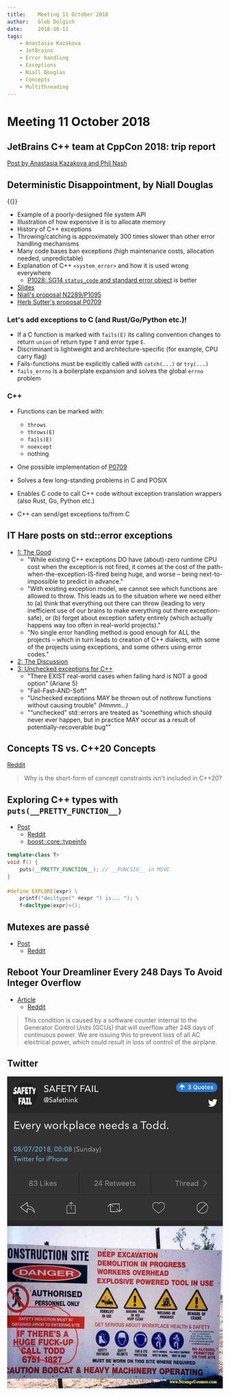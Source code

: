```yaml
---
title:    Meeting 11 October 2018
author:   Gleb Dolgich
date:     2018-10-11
tags:
    - Anastasia Kazakova
    - JetBrains
    - Error handling
    - Exceptions
    - Niall Douglas
    - Concepts
    - Multithreading
---
```


# Meeting 11 October 2018

## JetBrains C++ team at CppCon 2018: trip report

[Post by Anastasia Kazakova and Phil Nash](https://blog.jetbrains.com/clion/2018/10/jb-cpp-at-cppcon-2018/)

## Deterministic Disappointment, by Niall Douglas

{{<youtube cbUTAoHy6Ls>}}

* Example of a poorly-designed file system API
* Illustration of how expensive it is to allocate memory
* History of C++ exceptions
* Throwing/catching is approximately 300 times slower than other error handling mechanisms
* Many code bases ban exceptions (high maintenance costs, allocation needed, unpredictable)
* Explanation of C++ `<system_error>` and how it is used wrong everywhere
    - [P1028: SG14 `status_code` and standard error object](http://wg21.link/p1028) is better
* [Slides](https://docs.google.com/presentation/d/1fSkpD51FKmy8VEO9P86jWN6tOEaBmzHOXo14zLRkFKE/edit#slide=id.p)
* [Niall's proposal N2289/P1095](http://www.open-std.org/jtc1/sc22/wg14/www/docs/n2289.pdf)
* [Herb Sutter's proposal P0709](http://wg21.link/p0709)

### Let's add exceptions to C (and Rust/Go/Python etc.)!

* If a C function is marked with `fails(E)` its calling convention changes to return `union` of return type `T` and error type `E`.
* Discriminant is lightweight and architecture-specific (for example, CPU carry flag)
* Fails-functions must be explicitly called with `catch(...)` or `try(...)`
* `fails_errno` is a boilerplate expansion and solves the global `errno` problem

### C++

* Functions can be marked with:
    - `throws`
    - `throws(E)`
    - `fails(E)`
    - `noexcept`
    - nothing

* One possible implementation of [P0709](http://wg21.link/p0709)
* Solves a few long-standing problems in C and POSIX
* Enables C code to call C++ code without exception translation wrappers (also Rust, Go, Python etc.)
* C++ can send/get exceptions to/from C

## IT Hare posts on std::error exceptions

* [1: The Good](http://ithare.com/app-level-developer-on-std-error-exceptions-proposal-for-c-part-i-the-good/)
    - "While existing C++ exceptions DO have (about)-zero runtime CPU cost when the exception is not fired, it comes at the cost of the path-when-the-exception-IS-fired being huge, and worse – being next-to-impossible to predict in advance."
    - "With existing exception model, we cannot see which functions are allowed to throw. This leads us to the situation where we need either to (a) think that everything out there can throw (leading to very inefficient use of our brains to make everything out there exception-safe), or (b) forget about exception safety entirely (which actually happens way too often in real-world projects)."
    - "No single error handling method is good enough for ALL the projects – which in turn leads to creation of C++ dialects, with some of the projects using exceptions, and some others using error codes."
* [2: The Discussion](http://ithare.com/app-level-developer-on-stderror-exceptions-proposal-for-c-part-ii-the-discussion/)
* [3: Unchecked exceptions for C++](http://ithare.com/unchecked-exceptions-for-c/)
    - "There EXIST real-world cases when failing hard is NOT a good option" (Ariane 5)
    - "Fail-Fast-AND-Soft"
    - "Unchecked exceptions MAY be thrown out of nothrow functions without causing trouble" _(Hmmm...)_
    - "“unchecked” std::errors are treated as “something which should never ever happen, but in practice MAY occur as a result of potentially-recoverable bug”"

## Concepts TS vs. C++20 Concepts

[Reddit](https://www.reddit.com/r/cpp/comments/9m8xg2/concepts_ts_vs_c20_concepts/)

> Why is the short-form of concept constraints isn't included in C++20?

## Exploring C++ types with `puts(__PRETTY_FUNCTION__)`

* [Post](https://quuxplusone.github.io/blog/2018/08/22/puts-pretty-function/)
    - [Reddit](https://www.reddit.com/r/cpp/comments/99huzd/exploring_c_types_with_puts_pretty_function/)
    - [boost::core::typeinfo](https://www.boost.org/doc/libs/1_68_0/libs/core/doc/html/core/typeinfo.html)

```cpp
template<class T>
void f() {
    puts(__PRETTY_FUNCTION__); // __FUNCSIG__ in MSVC
}

#define EXPLORE(expr) \
    printf("decltype(" #expr ") is... "); \
    f<decltype(expr)>();
```

## Mutexes are passé

* [Post](http://stryku.pl/poetry/mutexes_are_passe.php)
    - [Reddit](https://www.reddit.com/r/cpp/comments/9dysnl/mutexes_are_pass%C3%A9/)

## Reboot Your Dreamliner Every 248 Days To Avoid Integer Overflow

* [Article](https://www.i-programmer.info/news/149-security/8548-reboot-your-dreamliner-every-248-days-to-avoid-integer-overflow.html)
    * [Reddit](https://www.reddit.com/r/programming/comments/9ctbvm/reboot_your_dreamliner_every_248_days_to_avoid/)

> This condition is caused by a software counter internal to the Generator Control Units (GCUs) that will overflow after 248 days of continuous power. We are issuing this <directive> to prevent loss of all AC electrical power, which could result in loss of control of the airplane.

## Twitter

![](/img/todd.png)
